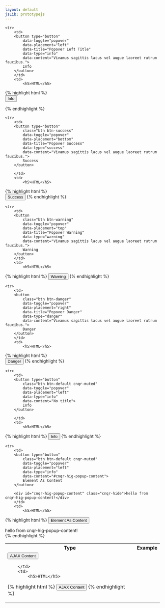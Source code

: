 ```yaml
---
layout: default
jsLib: prototypejs
---
```


<table class="reporttable reporttable-lg">
	<tbody><tr>
		<th>Type</th>
		<th>Example</th>
	</tr>

	<tr>
		<td>
		<button type="button" 
			data-toggle="popover"
			data-placement="left"
			data-title="Popover Left Title"
			data-type="info"
			data-content="Vivamus sagittis lacus vel augue laoreet rutrum faucibus.">
			Info
		</button> 
		</td>
		<td>
			<h5>HTML</h5>
{% highlight html %}			
		<button type="button" 
			data-toggle="popover"
			data-placement="left"
			data-title="Popover Left Title"
			data-type="info"
			data-content="Vivamus sagittis lacus vel augue laoreet rutrum faucibus.">
			Info
		</button> 

{% endhighlight %}
</td>
	</tr>

	<tr>
		<td>
		<button type="button" 
			class="btn btn-success"
			data-toggle="popover"
			data-placement="bottom"
			data-title="Popover Success"
			data-type="success"
			data-content="Vivamus sagittis lacus vel augue laoreet rutrum faucibus.">
			Success
		</button> 

		</td>
		<td>
			<h5>HTML</h5>
{% highlight html %}				
		<button type="button" 
			class="btn btn-success"
			data-toggle="popover"
			data-placement="bottom"
			data-title="Popover Success"
			data-type="success"
			data-content="Vivamus sagittis lacus vel augue laoreet rutrum faucibus.">
			Success
		</button> 
{% endhighlight %}			
		</td>
	</tr>

	<tr>
		<td>
		<button
			class="btn btn-warning"
			data-toggle="popover"
			data-placement="top"
			data-title="Popover Warning"
			data-type="warning"
			data-content="Vivamus sagittis lacus vel augue laoreet rutrum faucibus.">
			Warning
		</button> 
		</td>
		<td>
			<h5>HTML</h5>
{% highlight html %}
		<button
			class="btn btn-warning"
			data-toggle="popover"
			data-placement="top"
			data-title="Popover Warning"
			data-type="warning"
			data-content="Vivamus sagittis lacus vel augue laoreet rutrum faucibus.">
			Warning
		</button> 
{% endhighlight %}			
		</td>
	</tr>

	<tr>
		<td>
		<button
			class="btn btn-danger"
			data-toggle="popover"
			data-placement="right"
			data-title="Popover Danger"
			data-type="danger"
			data-content="Vivamus sagittis lacus vel augue laoreet rutrum faucibus.">
			Danger
		</button>
		</td>
		<td>
			<h5>HTML</h5>
{% highlight html %}			
		<button
			class="btn btn-danger"
			data-toggle="popover"
			data-placement="right"
			data-title="Popover Danger"
			data-type="danger"
			data-content="Vivamus sagittis lacus vel augue laoreet rutrum faucibus.">
			Danger
		</button>
{% endhighlight %}			
		</td>
	</tr>

	<tr>
		<td>
		<button type="button" 
			class="btn btn-default cnqr-muted"
			data-toggle="popover"
			data-placement="left"
			data-type="info"
			data-content="No title">
			Info
		</button> 

		</td>
		<td>
			<h5>HTML</h5>
{% highlight html %}
		<button type="button" 
			class="btn btn-default cnqr-muted"
			data-toggle="popover"
			data-placement="left"
			data-type="info"
			data-content="No title">
			Info
		</button> 
{% endhighlight %}			
		</td>
	</tr>

	<tr>
		<td>
		<button type="button" 
			class="btn btn-default cnqr-muted"
			data-toggle="popover"
			data-placement="left"
			data-type="info"
			data-content="#cnqr-hig-popup-content">
			Element As Content
		</button> 
		
		<div id="cnqr-hig-popup-content" class="cnqr-hide">hello from cnqr-hig-popup-content!</div>
		</td>
		<td>
			<h5>HTML</h5>
{% highlight html %}
		<button type="button" 
			class="btn btn-default cnqr-muted"
			data-toggle="popover"
			data-placement="left"
			data-type="info"
			data-content="#cnqr-hig-popup-content">
			Element As Content
		</button> 
		<div id="cnqr-hig-popup-content" class="cnqr-hide">hello from cnqr-hig-popup-content!</div>
{% endhighlight %}			
		</td>
	</tr>
	<tr>
		<td>
		<button type="button" 
			class="btn btn-default cnqr-muted"
			data-toggle="popover"
			data-placement="left"
			data-type="info"
			data-url="/UI/docs/Widgets/GetPopOverContent">
			AJAX Content
		</button> 
		
		</td>
		<td>
			<h5>HTML</h5>
{% highlight html %}
		<button type="button" 
			class="btn btn-default cnqr-muted"
			data-toggle="popover"
			data-placement="left"
			data-type="info"
			data-url="/UI/docs/Widgets/GetPopOverContent">
			AJAX Content
		</button> 
{% endhighlight %}			
		</td>
	</tr>

</tbody></table>
